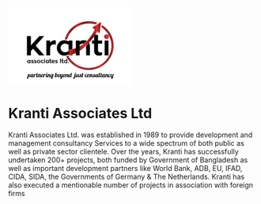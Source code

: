 <img src='./dist/images/logo.png' style="margin:0 auto" width='250px'>

# Kranti Associates Ltd

Kranti Associates Ltd. was established in 1989 to provide development and management consultancy Services to a wide spectrum of both public as well as private sector clientele. Over the years, Kranti has successfully undertaken 200+ projects, both funded by Government of Bangladesh as well as important development partners like World Bank, ADB, EU, IFAD, CIDA, SIDA, the Governments of Germany & The Netherlands. Kranti has also executed a mentionable number of projects in association with foreign firms
